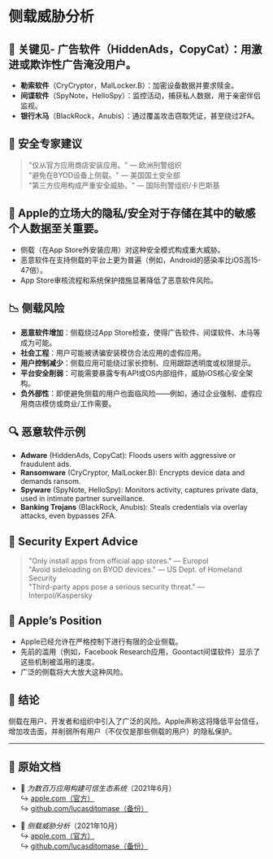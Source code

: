 # 侧载威胁分析  

## 📌 关键见- **广告软件**（HiddenAds，CopyCat）：用激进或欺诈性广告淹没用户。  
- **勒索软件**（CryCryptor，MalLocker.B）：加密设备数据并要求赎金。  
- **间谍软件**（SpyNote，HelloSpy）：监控活动，捕获私人数据，用于亲密伴侣监视。  
- **银行木马**（BlackRock，Anubis）：通过覆盖攻击窃取凭证，甚至绕过2FA。  

## 🧠 安全专家建议  

> "仅从官方应用商店安装应用。" — 欧洲刑警组织  
> "避免在BYOD设备上侧载。" — 美国国土安全部  
> "第三方应用构成严重安全威胁。" — 国际刑警组织/卡巴斯基  

## 🚫 Apple的立场大的隐私/安全对于存储在其中的敏感个人数据至关重要。  
- 侧载（在App Store外安装应用）对这种安全模式构成重大威胁。  
- 恶意软件在支持侧载的平台上更为普遍（例如，Android的感染率比iOS高15-47倍）。  
- App Store审核流程和系统保护措施显著降低了恶意软件风险。  

## 📉 侧载风险  

- **恶意软件增加**：侧载绕过App Store检查，使得广告软件、间谍软件、木马等成为可能。  
- **社会工程**：用户可能被诱骗安装模仿合法应用的虚假应用。  
- **用户控制减少**：侧载应用可能绕过家长控制、应用跟踪透明度或权限提示。  
- **平台安全削弱**：可能需要暴露专有API或OS内部组件，威胁iOS核心安全架构。  
- **负外部性**：即使避免侧载的用户也面临风险——例如，通过企业强制、虚假应用商店模仿或商业/工作需要。  

## 🔍 恶意软件示例  

- **Adware** (HiddenAds, CopyCat): Floods users with aggressive or fraudulent ads.  
- **Ransomware** (CryCryptor, MalLocker.B): Encrypts device data and demands ransom.  
- **Spyware** (SpyNote, HelloSpy): Monitors activity, captures private data, used in intimate partner surveillance.  
- **Banking Trojans** (BlackRock, Anubis): Steals credentials via overlay attacks, even bypasses 2FA.  

## 🧠 Security Expert Advice  

> "Only install apps from official app stores." — Europol  
> "Avoid sideloading on BYOD devices." — US Dept. of Homeland Security  
> "Third-party apps pose a serious security threat." — Interpol/Kaspersky  

## 🚫 Apple’s Position  

- Apple已经允许在严格控制下进行有限的企业侧载。  
- 先前的滥用（例如，Facebook Research应用，Goontact间谍软件）显示了这些机制被滥用的速度。  
- 广泛的侧载将大大放大这种风险。  

## 📎 结论  

侧载在用户、开发者和组织中引入了广泛的风险。Apple声称这将降低平台信任，增加攻击面，并削弱所有用户（不仅仅是那些侧载的用户）的隐私保护。  

---  

## 📄 原始文档  

- 🧷 *为数百万应用构建可信生态系统*（2021年6月）  
  ↪️ [apple.com（官方）](https://www.apple.com/privacy/docs/Building_a_Trusted_Ecosystem_for_Millions_of_Apps.pdf)  
  ↪️ [github.com/lucasditomase（备份）](https://github.com/lucasditomase/app-restrictions/blob/main/summary.pdf)  

- 🧷 *侧载威胁分析*（2021年10月）  
  ↪️ [apple.com（官方）](https://www.apple.com/privacy/docs/Building_a_Trusted_Ecosystem_for_Millions_of_Apps_A_Threat_Analysis_of_Sideloading.pdf)  
  ↪️ [github.com/lucasditomase（备份）](https://github.com/lucasditomase/app-restrictions/blob/main/threat-analysis.pdf)  

